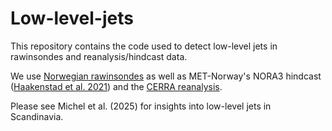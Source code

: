 # Low-level-jets

This repository contains the code used to detect low-level jets in rawinsondes and reanalysis/hindcast data.

We use [Norwegian rawinsondes](https://thredds.met.no/thredds/catalog/remotesensingradiosonde/catalog.html) as well as MET-Norway's NORA3 hindcast ([Haakenstad et al. 2021](https://journals.ametsoc.org/view/journals/apme/60/10/JAMC-D-21-0029.1.xml)) and the [CERRA reanalysis](https://climate.copernicus.eu/copernicus-regional-reanalysis-europe-cerra).

Please see Michel et al. (2025) for insights into low-level jets in Scandinavia.
